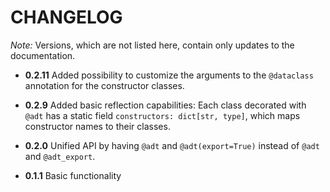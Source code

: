 # CHANGELOG

*Note:* Versions, which are not listed here, contain only updates to the documentation.

- **0.2.11** Added possibility to customize the arguments to the
  `@dataclass` annotation for the constructor classes.

- **0.2.9** Added basic reflection capabilities: Each class decorated
  with `@adt` has a static field `constructors: dict[str, type]`,
  which maps constructor names to their classes.

- **0.2.0** Unified API by having `@adt` and `@adt(export=True)`
  instead of `@adt` and `@adt_export`.

- **0.1.1** Basic functionality
